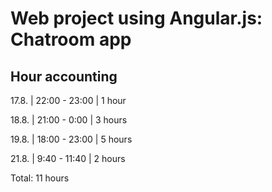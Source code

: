 # Web project using Angular.js: Chatroom app


## Hour accounting

17.8. | 22:00 - 23:00 | 1 hour

18.8. | 21:00 - 0:00 | 3 hours

19.8. | 18:00 - 23:00 | 5 hours

21.8. | 9:40 - 11:40 | 2 hours

Total: 11 hours